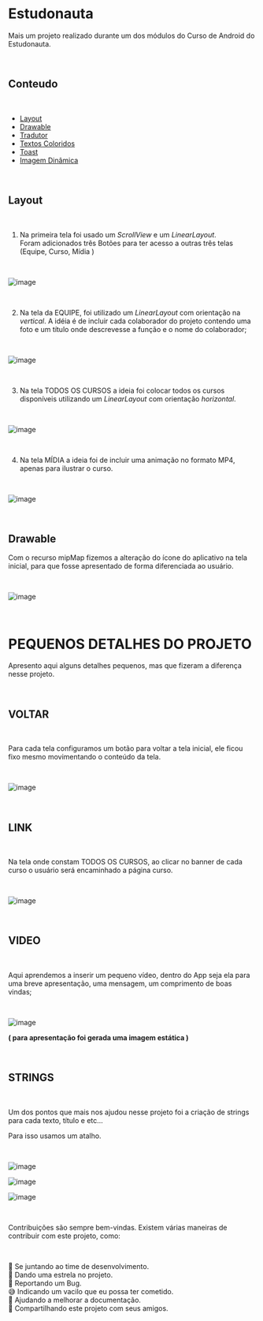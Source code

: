 # Estudonauta

Mais um projeto realizado durante um dos módulos do Curso de Android do Estudonauta.

<br />

## Conteudo
<br />

- [Layout](#layout)
- [Drawable](#drawable)
- [Tradutor](#tradutor)
- [Textos Coloridos](#Textos_Coloridos)
- [Toast](#toast)
- [Imagem Dinâmica](#Imagem_Dinâmica)

<br />

## Layout
<br />

1) Na primeira tela foi usado um _ScrollView_ e um _LinearLayout_.	
	Foram adicionados três Botões para ter acesso a outras três telas (Equipe, Curso, Mídia )


<br />

![image](https://user-images.githubusercontent.com/77402918/121404457-5c5bcd00-c932-11eb-9ba8-c640e18ddbad.png)

<br />

2) Na tela da EQUIPE, foi utilizado um _LinearLayout_ com orientação na _vertical_.
A idéia é de incluir cada colaborador do projeto contendo uma foto e um título onde descrevesse a função e o nome do colaborador;

<br />

![image](https://user-images.githubusercontent.com/77402918/121404685-8f9e5c00-c932-11eb-83d0-517134f7b94b.png)

<br />

3) Na tela TODOS OS CURSOS a ideia foi colocar todos os cursos disponíveis utilizando um _LinearLayout_ com orientação _horizontal_.

<br />

![image](https://user-images.githubusercontent.com/77402918/121404809-b2c90b80-c932-11eb-956e-2d0d441da238.png)

<br />

4) Na tela MÍDIA a ideia foi de incluir uma animação no	formato MP4, apenas para ilustrar o curso.

<br />

![image](https://user-images.githubusercontent.com/77402918/121404994-e60b9a80-c932-11eb-9a5f-a7434dd152ed.png)

<br />

## Drawable

Com o recurso mipMap fizemos a alteração do ícone do aplicativo na tela inicial, para que fosse apresentado de forma diferenciada ao usuário.

<br />

![image](https://user-images.githubusercontent.com/77402918/121405129-0cc9d100-c933-11eb-8cd7-16807aab1267.png)

<br />

# PEQUENOS DETALHES DO PROJETO

Apresento aqui alguns detalhes pequenos, mas que fizeram a diferença nesse projeto.

<br />

## VOLTAR

<br />

Para cada tela configuramos um botão para voltar a tela inicial, ele ficou fixo mesmo movimentando o conteúdo da tela.

<br />

![image](https://user-images.githubusercontent.com/77402918/121405537-8a8ddc80-c933-11eb-9429-5609574d45f0.png)

<br />

## LINK

<br />

Na tela onde constam TODOS OS CURSOS, ao clicar no banner de cada curso o usuário será encaminhado a página curso.

<br />

![image](https://user-images.githubusercontent.com/77402918/121405684-b8732100-c933-11eb-8a22-eeea2fe6ee22.png)

<br />

## VIDEO

<br />

Aqui aprendemos a inserir um pequeno vídeo, dentro do App seja ela para uma breve apresentação, uma mensagem, um comprimento de boas vindas;

<br />

![image](https://user-images.githubusercontent.com/77402918/121405866-e9535600-c933-11eb-8966-e5afbd2a19d4.png)

**( para apresentação foi gerada uma imagem estática )**

<br />

## STRINGS

<br />

Um dos pontos que mais nos ajudou nesse projeto foi a criação de strings para cada texto, título e etc...

Para isso usamos um atalho.

<br />

![image](https://user-images.githubusercontent.com/77402918/121406164-38998680-c934-11eb-9d9e-cedb3c4486eb.png)

![image](https://user-images.githubusercontent.com/77402918/121406213-42bb8500-c934-11eb-9028-cff08a516e5a.png)

![image](https://user-images.githubusercontent.com/77402918/121406247-4c44ed00-c934-11eb-9c72-6cf48dacd3fb.png)

<br />

Contribuições são sempre bem-vindas. Existem várias maneiras de contribuir com este projeto, como:

<br />

💪 Se juntando ao time de desenvolvimento.<br/>
🌟 Dando uma estrela no projeto.<br/>
🐛 Reportando um Bug.<br/>
😅 Indicando um vacilo que eu possa ter cometido.<br/>
📄 Ajudando a melhorar a documentação.<br/>
🚀 Compartilhando este projeto com seus amigos.<br/>